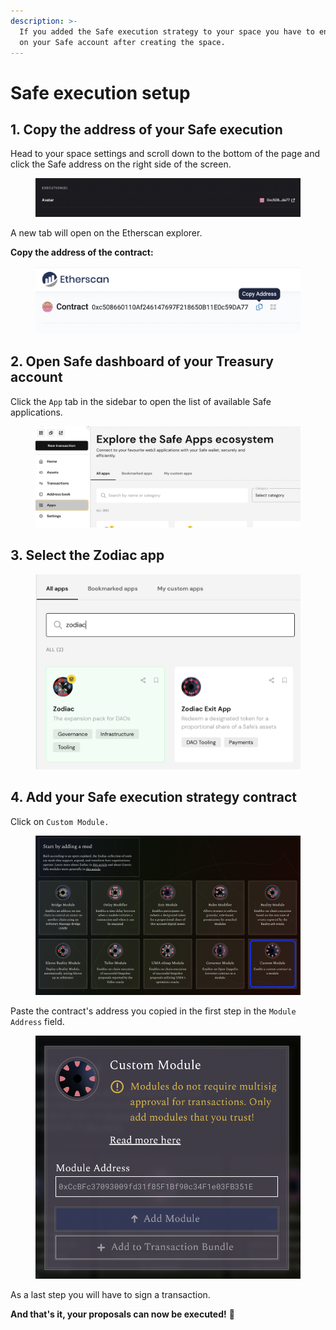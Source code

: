 ```yaml
---
description: >-
  If you added the Safe execution strategy to your space you have to enable it
  on your Safe account after creating the space.
---
```


# Safe execution setup

## 1. Copy the address of your Safe execution

Head to your space settings and scroll down to the bottom of the page and click the Safe address on the right side of the screen.

<figure><img src="../../.gitbook/assets/Screenshot 2023-04-26 at 11.11.39.png" alt=""><figcaption></figcaption></figure>

A new tab will open on the Etherscan explorer.&#x20;

**Copy the address of the contract:**

<figure><img src="../../.gitbook/assets/Screenshot 2023-04-26 at 11.14.28.png" alt=""><figcaption></figcaption></figure>

## 2. Open Safe dashboard of your Treasury account

Click the `App` tab in the sidebar to open the list of available Safe applications.

<figure><img src="../../.gitbook/assets/image (4).png" alt=""><figcaption></figcaption></figure>

## 3. Select the Zodiac app

<figure><img src="../../.gitbook/assets/Screenshot 2023-04-26 at 10.54.41.png" alt=""><figcaption></figcaption></figure>



## 4. Add your Safe execution strategy contract

Click on `Custom Module.`

<figure><img src="../../.gitbook/assets/Screenshot 2023-04-26 at 11.04.24.png" alt=""><figcaption></figcaption></figure>

Paste the contract's address you copied in the first step in the `Module Address` field.

<figure><img src="../../.gitbook/assets/Screenshot 2023-04-26 at 11.00.24.png" alt=""><figcaption></figcaption></figure>

As a last step you will have to sign a transaction.

**And that's it, your proposals can now be executed!** :tada:
